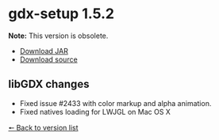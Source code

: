 # gdx-setup 1.5.2

**Note:** This version is obsolete.

* [Download JAR](https://github.com/JavaCakeGames/gdx-setup-archive/raw/main/gdx-setup_1.5.2.jar)
* [Download source](https://github.com/JavaCakeGames/gdx-setup-archive/raw/main/sources/gdx-setup_1.5.2.zip)

## libGDX changes

- Fixed issue #2433 with color markup and alpha animation. 
- Fixed natives loading for LWJGL on Mac OS X

[🠔 Back to version list](https://javacakegames.github.io/gdx-setup-archive/)
